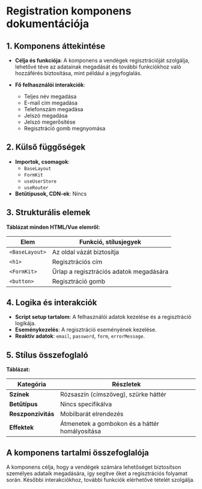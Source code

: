 # **Registration komponens dokumentációja**

## **1. Komponens áttekintése**
- **Célja és funkciója**: A komponens a vendégek regisztrációját szolgálja, lehetővé téve az adatainak megadását és további funkciókhoz való hozzáférés biztosítása, mint például a jegyfoglalás.

- **Fő felhasználói interakciók**:
  - Teljes név megadása
  - E-mail cím megadása
  - Telefonszám megadása
  - Jelszó megadása
  - Jelszó megerősítése
  - Regisztráció gomb megnyomása

## **2. Külső függőségek**
- **Importok, csomagok**:
  - `BaseLayout`
  - `FormKit`
  - `useUserStore`
  - `useRouter`
- **Betűtípusok, CDN-ek**: Nincs

## **3. Strukturális elemek**
**Táblázat minden HTML/Vue elemről:**

| **Elem**       | **Funkció, stílusjegyek**               |
| -------------- | --------------------------------------- |
| `<BaseLayout>` | Az oldal vázát biztosítja               |
| `<h1>`         | Regisztrációs cím                       |
| `<FormKit>`    | Űrlap a regisztrációs adatok megadására |
| `<button>`     | Regisztráció gomb                       |

## **4. Logika és interakciók**
- **Script setup tartalom**: A felhasználói adatok kezelése és a regisztráció logikája.
- **Eseménykezelés**: A regisztráció eseményének kezelése.
- **Reaktív adatok**: `email`, `password`, `form`, `errorMessage`.

## **5. Stílus összefoglaló**
**Táblázat:**

| **Kategória**      | **Részletek**                                  |
| ------------------ | ---------------------------------------------- |
| **Színek**         | Rózsaszín (címszöveg), szürke háttér           |
| **Betűtípus**      | Nincs specifikálva                             |
| **Reszponzivitás** | Mobilbarát elrendezés                          |
| **Effektek**       | Átmenetek a gombokon és a háttér homályosítása |

## **A komponens tartalmi összefoglalója**
A komponens célja, hogy a vendégek számára lehetőséget biztosítson személyes adataik megadására, így segítve őket a regisztrációs folyamat során. Későbbi interakciókhoz, további funkciók elérhetővé tételét szolgálja.
